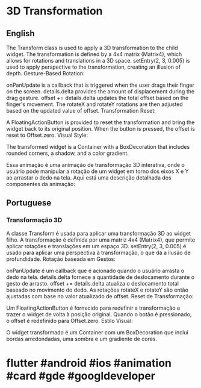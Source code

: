 # 3D Transformation

## English

The Transform class is used to apply a 3D transformation to the child widget.
The transformation is defined by a 4x4 matrix (Matrix4), which allows for rotations and translations in a 3D space.
setEntry(2, 3, 0.005) is used to apply perspective to the transformation, creating an illusion of depth.
Gesture-Based Rotation:

onPanUpdate is a callback that is triggered when the user drags their finger on the screen.
details.delta provides the amount of displacement during the drag gesture.
offset += details.delta updates the total offset based on the finger's movement.
The rotateX and rotateY rotations are then adjusted based on the updated value of offset.
Transformation Reset:

A FloatingActionButton is provided to reset the transformation and bring the widget back to its original position. When the button is pressed, the offset is reset to Offset.zero.
Visual Style:

The transformed widget is a Container with a BoxDecoration that includes rounded corners, a shadow, and a color gradient.

Essa animação é uma animação de transformação 3D interativa, onde o usuário pode manipular a rotação de um widget em torno dos eixos X e Y ao arrastar o dedo na tela. Aqui está uma descrição detalhada dos componentes da animação:

## Portuguese

### Transformação 3D

A classe Transform é usada para aplicar uma transformação 3D ao widget filho.
A transformação é definida por uma matriz 4x4 (Matrix4), que permite aplicar rotações e translações em um espaço 3D.
setEntry(2, 3, 0.005) é usado para aplicar uma perspectiva à transformação, o que dá a ilusão de profundidade.
Rotação baseada em Gestos:

onPanUpdate é um callback que é acionado quando o usuário arrasta o dedo na tela.
details.delta fornece a quantidade de deslocamento durante o gesto de arrasto.
offset += details.delta atualiza o deslocamento total baseado no movimento do dedo.
As rotações rotateX e rotateY são então ajustadas com base no valor atualizado de offset.
Reset de Transformação:

Um FloatingActionButton é fornecido para redefinir a transformação e trazer o widget de volta à posição original. Quando o botão é pressionado, o offset é redefinido para Offset.zero.
Estilo Visual:

O widget transformado é um Container com um BoxDecoration que inclui bordas arredondadas, uma sombra e um gradiente de cores.

# flutter #android #ios #animation #card #gde #googldeveloper
